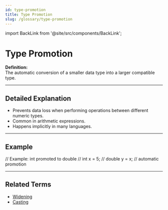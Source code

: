 ```yaml
---
id: type-promotion
title: Type Promotion
slug: /glossary/type-promotion
---
```

import BackLink from '@site/src/components/BackLink';

# Type Promotion

**Definition:**  
The automatic conversion of a smaller data type into a larger compatible type.

---

## Detailed Explanation
- Prevents data loss when performing operations between different numeric types.
- Common in arithmetic expressions.
- Happens implicitly in many languages.

---

## Example

// Example: int promoted to double
// int x = 5;
// double y = x; // automatic promotion

---

## Related Terms
- [Widening](/glossary/widening)
- [Casting](/glossary/casting)

<BackLink />
